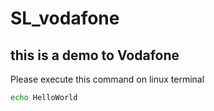 # SL_vodafone
## this is a demo to Vodafone

Please execute this command on linux terminal
````bash
echo HelloWorld
```` 
